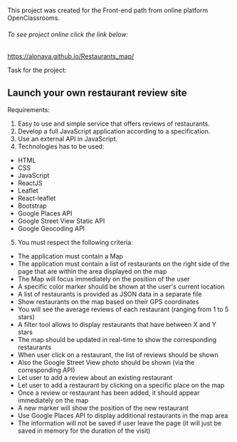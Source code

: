 This project was created for the Front-end path from online platform OpenClassrooms. 

###### To see project online click the link below:

https://alonava.github.io/Restaurants_map/

Task for the project:
## Launch your own restaurant review site
Requirements:
1.	Easy to use and simple service that offers reviews of restaurants.
2.	Develop a full JavaScript application according to a specification.
3.	Use an external API in JavaScript.
4.	Technologies has to be used:
- HTML
- CSS
- JavaScript
- ReactJS
- Leaflet
- React-leaflet
- Bootstrap
- Google Places API
- Google Street View Static API
- Google Geocoding API
5.	You must respect the following criteria:
- The application must contain a Map
- The application must contain a list of restaurants on the right side of the page that are within the area displayed on the map
- The Map will focus immediately on the position of the user
- A specific color marker should be shown at the user's current location
- A list of restaurants is provided as JSON data in a separate file
- Show restaurants on the map based on their GPS coordinates
- You will see the average reviews of each restaurant (ranging from 1 to 5 stars)
- A filter tool allows to display restaurants that have between X and Y stars
- The map should be updated in real-time to show the corresponding restaurants
- When user click on a restaurant, the list of reviews should be shown
- Also the Google Street View photo should be shown (via the corresponding API)
- Let user to add a review about an existing restaurant
- Let user to add a restaurant by clicking on a specific place on the map
- Once a review or restaurant has been added, it should appear immediately on the map
- A new marker will show the position of the new restaurant
- Use Google Places API to display additional restaurants in the map area
- The information will not be saved if user leave the page (it will just be saved in memory for the duration of the visit)


